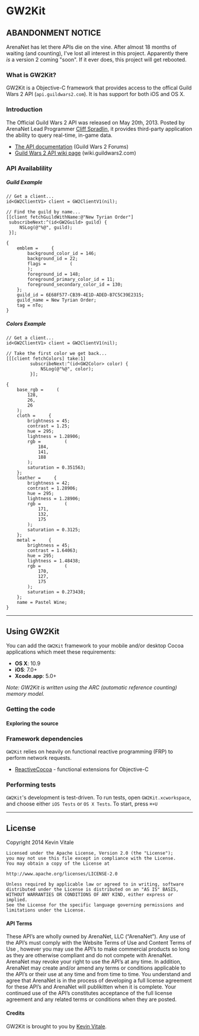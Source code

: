 # GW2Kit

## ABANDONMENT NOTICE

ArenaNet has let there APIs die on the vine. After almost 18 months of waiting (and counting), I've lost all interest in this project. Apparently there *is* a version 2 coming "soon". If it ever does, this project will get rebooted.

### What is GW2Kit?

GW2Kit is a Objective-C framework that provides access to the offical Guild Wars 2 API (`api.guildwars2.com`). It is has support for both iOS and OS X.

### Introduction

The Official Guild Wars 2 API was released on May 20th, 2013. Posted by ArenaNet Lead Programmer [Cliff Spradlin](https://forum-en.guildwars2.com/forum/community/api/API-Documentation/first#post2028044), it provides third-party application the ability to query real-time, in-game data.

- [The API documentation](https://forum-en.guildwars2.com/forum/community/api/API-Documentation/first#post2028044) (Guild Wars 2 Forums)
- [Guild Wars 2 API wiki page](http://wiki.guildwars2.com/wiki/API) (wiki.guildwars2.com)

### API Availablility

##### Guild Example

```objc
// Get a client...
id<GW2ClientV1> client = GW2ClientV1(nil);

// Find the guild by name...
[[client fetchGuildWithName:@"New Tyrian Order"]
 subscribeNext:^(id<GW2Guild> guild) {
     NSLog(@"%@", guild);
 }];
```
```
{
    emblem =     {
        background_color_id = 146;
        background_id = 22;
        flags =         (
        );
        foreground_id = 148;
        foreground_primary_color_id = 11;
        foreground_secondary_color_id = 130;
    };
    guild_id = 6E68F577-CB39-4E1D-ADED-B7C5C39E2315;
    guild_name = New Tyrian Order;
    tag = nTo;
}
```

##### Colors Example
```
// Get a client...
id<GW2ClientV1> client = GW2ClientV1(nil);

// Take the first color we get back...
[[[client fetchColors] take:1]
         subscribeNext:^(id<GW2Color> color) {
             NSLog(@"%@", color);
         }];
```
```
{
    base_rgb =     (
        128,
        26,
        26
    );
    cloth =     {
        brightness = 45;
        contrast = 1.25;
        hue = 295;
        lightness = 1.28906;
        rgb =         (
            184,
            141,
            188
        );
        saturation = 0.351563;
    };
    leather =     {
        brightness = 42;
        contrast = 1.28906;
        hue = 295;
        lightness = 1.28906;
        rgb =         (
            171,
            132,
            175
        );
        saturation = 0.3125;
    };
    metal =     {
        brightness = 45;
        contrast = 1.64063;
        hue = 295;
        lightness = 1.48438;
        rgb =         (
            170,
            127,
            175
        );
        saturation = 0.273438;
    };
    name = Pastel Wine;
}
```
<hr/>

## Using GW2Kit

You can add the `GW2Kit` framework to your mobile and/or desktop Cocoa applications which meet these requirements:

- **OS X**: 10.9
- **iOS**: 7.0+
- **Xcode.app**: 5.0+

*Note: GW2Kit is written using the ARC (automatic reference counting) memory model.*

### Getting the code ###

#### Exploring the source ####
	
### Framework dependencies ###

`GW2Kit` relies on heavily on functional reactive programming (FRP) to perform network requests.

- [ReactiveCocoa](https://github.com/ReactiveCocoa/ReactiveCocoa) - functional extensions for Objective-C

### Performing tests ###

`GW2Kit`'s development is test-driven. To run tests, open `GW2Kit.xcworkspace`, and choose either `iOS Tests` or `OS X Tests`. To start, press `⌘+U`

<hr/> 

## License

Copyright 2014 Kevin Vitale

	Licensed under the Apache License, Version 2.0 (the "License");
	you may not use this file except in compliance with the License.
	You may obtain a copy of the License at

    http://www.apache.org/licenses/LICENSE-2.0

	Unless required by applicable law or agreed to in writing, software
	distributed under the License is distributed on an "AS IS" BASIS,
	WITHOUT WARRANTIES OR CONDITIONS OF ANY KIND, either express or implied.
	See the License for the specific language governing permissions and
	limitations under the License.

#### API Terms

These API’s are wholly owned by ArenaNet, LLC (“ArenaNet”). Any use of the API’s must comply with the Website Terms of Use and Content Terms of Use , however you may use the API’s to make commercial products so long as they are otherwise compliant and do not compete with ArenaNet. ArenaNet may revoke your right to use the API’s at any time. In addition, ArenaNet may create and/or amend any terms or conditions applicable to the API’s or their use at any time and from time to time. You understand and agree that ArenaNet is in the process of developing a full license agreement for these API’s and ArenaNet will publikitten when it is complete. Your continued use of the API’s constitutes acceptance of the full license agreement and any related terms or conditions when they are posted.

#### Credits

GW2Kit is brought to you by [Kevin Vitale](https://github.com/KevinVitale).
